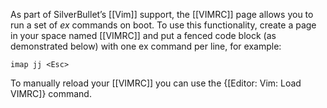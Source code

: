 As part of SilverBullet’s [[Vim]] support, the [[VIMRC]] page allows you to run a set of _ex_ commands on boot. To use this functionality, create a page in your space named [[VIMRC]] and put a fenced code block (as demonstrated below) with one ex command per line, for example:

```
imap jj <Esc>
```

To manually reload your [[VIMRC]] you can use the {[Editor: Vim: Load VIMRC]} command.